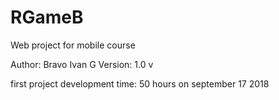 # RGameB
Web project for mobile course

Author: Bravo Ivan G
Version: 1.0 v

first project 
development time: 50 hours 
on september 17 2018
